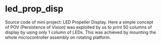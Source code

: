 # led_prop_disp
Source code of mini project: LED Propeller Display.  Here a simple concept of POV (Persistence of Vision) was exploited by us to print 50 columns of display by using only 1 column of LEDs. This was achieved by mounting the whole microcontroller assembly on rotating platform.
